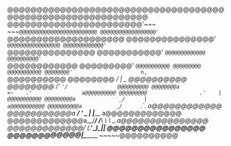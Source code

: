 	
@@@@@@@@@@@@@@@@@@@@@@@@@@@@@@@@@@@@@@@@@@@@@@@@@@@@@@@@@@@@@
@@@@@@@@@@@@@@@@@@@@@@@'~~~     ~~~`@@@@@@@@@@@@@@@@@@@@@@@@@
@@@@@@@@@@@@@@@@@@'                     `@@@@@@@@@@@@@@@@@@@@
@@@@@@@@@@@@@@@'                           `@@@@@@@@@@@@@@@@@
@@@@@@@@@@@@@'                               `@@@@@@@@@@@@@@@
@@@@@@@@@@@'                                   `@@@@@@@@@@@@@
@@@@@@@@@@'                                     `@@@@@@@@@@@@
@@@@@@@@@'                                       `@@@@@@@@@@@
@@@@@@@@@                                         @@@@@@@@@@@
@@@@@@@@'                      n,                 `@@@@@@@@@@
@@@@@@@@                     _/ | _                @@@@@@@@@@
@@@@@@@@                    /'  `'/                @@@@@@@@@@
@@@@@@@@a                 <~    .'                a@@@@@@@@@@
@@@@@@@@@                 .'    |                 @@@@@@@@@@@
@@@@@@@@@a              _/      |                a@@@@@@@@@@@
@@@@@@@@@@a           _/      `.`.              a@@@@@@@@@@@@
@@@@@@@@@@@a     ____/ '   \__ | |______       a@@@@@@@@@@@@@
@@@@@@@@@@@@@a__/___/      /__\ \ \     \___.a@@@@@@@@@@@@@@@
@@@@@@@@@@@@@/  (___.'\_______)\_|_|        \@@@@@@@@@@@@@@@@
@@@@@@@@@@@@|\________                       ~~~~~\@@@@@@@@@@